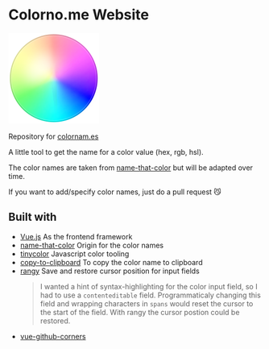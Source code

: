 # Colorno.me Website

![colornames logo](./material/colorwheel-icon.png)

Repository for [colornam.es](https://colornam.es)

A little tool to get the name for a color value (hex, rgb, hsl).

The color names are taken from [name-that-color](http://chir.ag/projects/name-that-color/#6195ED) but will be adapted over time.

If you want to add/specify color names, just do a pull request 😼

## Built with
  + [Vue.js](https://vuejs.org/)
    As the frontend framework
  + [name-that-color](http://chir.ag/projects/name-that-color/#6195ED)
    Origin for the color names
  + [tinycolor](https://github.com/bgrins/TinyColor)
    Javascript color tooling
  + [copy-to-clipboard](https://github.com/sudodoki/copy-to-clipboard)
    To copy the color name to clipboard
  + [rangy](https://github.com/timdown/rangy)
    Save and restore cursor position for input fields
    > I wanted a hint of syntax-highlighting for the color input field,
    > so I had to use a `contenteditable` field.
    > Programmaticaly changing this field and wrapping characters in `spans`
    > would reset the cursor to the start of the field.
    > With rangy the cursor postion could be restored.
  + [vue-github-corners](https://github.com/Roeefl/vue-github-corners)
